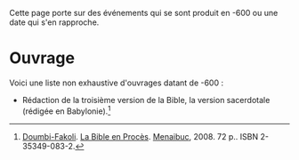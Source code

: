 <!-- TITLE: -600 -->
<!-- SUBTITLE: Événements s'étant produit en -600 -->

Cette page porte sur des événements qui se sont produit en -600 ou une date qui s'en rapproche.

# Ouvrage
Voici une liste non exhaustive d'ouvrages datant de -600 :
* Rédaction de la troisième version de la Bible, la version sacerdotale (rédigée en Babylonie).[^1]


[^1]: [Doumbi-Fakoli](/personnalite/homme/polymathe/afrique/nord-ouest/pays/mali/doumbi-fakoli). [La Bible en Procès](/ouvrage/documentaire/la-bible-en-proces). [Menaibuc](/organisme/editeur/menaibuc), 2008. 72 p.. ISBN 2-35349-083-2.